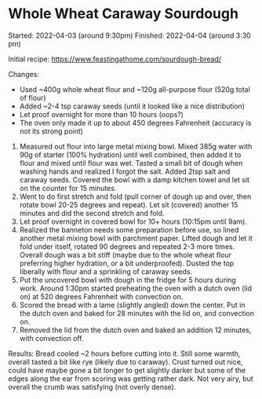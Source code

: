 # Whole Wheat Caraway Sourdough

Started: 2022-04-03 (around 9:30pm)
Finished: 2022-04-04 (around 3:30 pm)

Initial recipe: https://www.feastingathome.com/sourdough-bread/

Changes:

- Used ~400g whole wheat flour and ~120g all-purpose flour (520g total of flour)
- Added ~2-4 tsp caraway seeds (until it looked like a nice distribution)
- Let proof overnight for more than 10 hours (oops?)
- The oven only made it up to about 450 degrees Fahrenheit (accuracy is not its strong point)

1. Measured out flour into large metal mixing bowl. Mixed 385g water with 90g of starter (100% hydration) until well combined, then added it to flour and mixed until flour was wet. Tasted a small bit of dough when washing hands and realized I forgot the salt. Added 2tsp salt and caraway seeds. Covered the bowl with a damp kitchen towel and let sit on the counter for 15 minutes.
2. Went to do first stretch and fold (pull corner of dough up and over, then rotate bowl 20-25 degrees and repeat). Let sit (covered) another 15 minutes and did the second stretch and fold.
3. Let proof overnight in covered bowl for 10+ hours (10:15pm until 9am).
4. Realized the banneton needs some preparation before use, so lined another metal mixing bowl with parchment paper. Lifted dough and let it fold under itself, rotated 90 degrees and repeated 2-3 more times. Overall dough was a bit stiff (maybe due to the whole wheat flour preferring higher hydration, or a bit underproofed). Dusted the top liberally with flour and a sprinkling of caraway seeds.
5. Put the uncovered bowl with dough in the fridge for 5 hours during work. Around 1:30pm started preheating the oven with a dutch oven (lid on) at 520 degrees Fahrenheit with convection on.
6. Scored the bread with a lame (slightly angled) down the center. Put in the dutch oven and baked for 28 minutes with the lid on, and convection on.
7. Removed the lid from the dutch oven and baked an addition 12 minutes, with convection off.

Results: Bread cooled ~2 hours before cutting into it. Still some warmth, overall tasted a bit like rye (likely due to caraway). Crust turned out nice, could have maybe gone a bit longer to get slightly darker but some of the edges along the ear from scoring was getting rather dark. Not very airy, but overall the crumb was satisfying (not overly dense).
